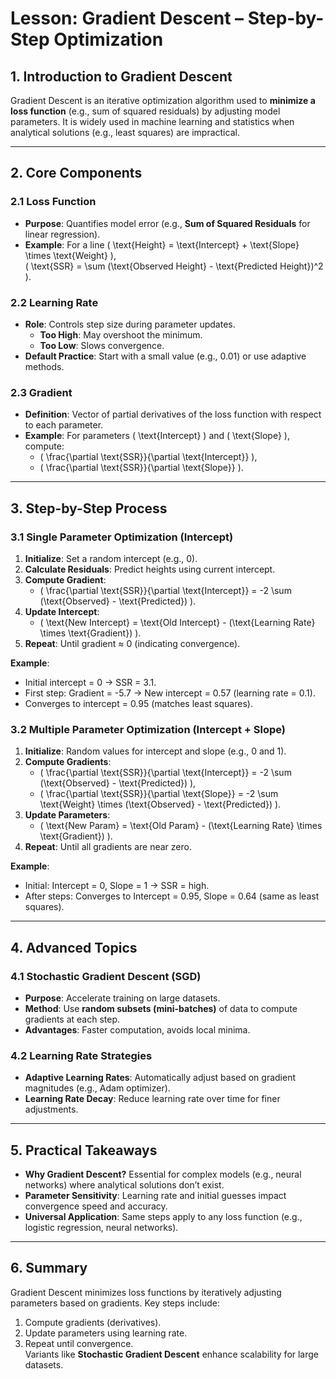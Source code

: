 # Lesson: Gradient Descent – Step-by-Step Optimization  

## **1. Introduction to Gradient Descent**  
Gradient Descent is an iterative optimization algorithm used to **minimize a loss function** (e.g., sum of squared residuals) by adjusting model parameters. It is widely used in machine learning and statistics when analytical solutions (e.g., least squares) are impractical.  

---

## **2. Core Components**  

### **2.1 Loss Function**  
- **Purpose**: Quantifies model error (e.g., **Sum of Squared Residuals** for linear regression).  
- **Example**: For a line \( \text{Height} = \text{Intercept} + \text{Slope} \times \text{Weight} \),  
  \( \text{SSR} = \sum (\text{Observed Height} - \text{Predicted Height})^2 \).  

### **2.2 Learning Rate**  
- **Role**: Controls step size during parameter updates.  
  - **Too High**: May overshoot the minimum.  
  - **Too Low**: Slows convergence.  
- **Default Practice**: Start with a small value (e.g., 0.01) or use adaptive methods.  

### **2.3 Gradient**  
- **Definition**: Vector of partial derivatives of the loss function with respect to each parameter.  
- **Example**: For parameters \( \text{Intercept} \) and \( \text{Slope} \), compute:  
  - \( \frac{\partial \text{SSR}}{\partial \text{Intercept}} \),  
  - \( \frac{\partial \text{SSR}}{\partial \text{Slope}} \).  

---

## **3. Step-by-Step Process**  

### **3.1 Single Parameter Optimization (Intercept)**  
1. **Initialize**: Set a random intercept (e.g., 0).  
2. **Calculate Residuals**: Predict heights using current intercept.  
3. **Compute Gradient**:  
   - \( \frac{\partial \text{SSR}}{\partial \text{Intercept}} = -2 \sum (\text{Observed} - \text{Predicted}) \).  
4. **Update Intercept**:  
   - \( \text{New Intercept} = \text{Old Intercept} - (\text{Learning Rate} \times \text{Gradient}) \).  
5. **Repeat**: Until gradient ≈ 0 (indicating convergence).  

**Example**:  
- Initial intercept = 0 → SSR = 3.1.  
- First step: Gradient = -5.7 → New intercept = 0.57 (learning rate = 0.1).  
- Converges to intercept = 0.95 (matches least squares).  

### **3.2 Multiple Parameter Optimization (Intercept + Slope)**  
1. **Initialize**: Random values for intercept and slope (e.g., 0 and 1).  
2. **Compute Gradients**:  
   - \( \frac{\partial \text{SSR}}{\partial \text{Intercept}} = -2 \sum (\text{Observed} - \text{Predicted}) \),  
   - \( \frac{\partial \text{SSR}}{\partial \text{Slope}} = -2 \sum \text{Weight} \times (\text{Observed} - \text{Predicted}) \).  
3. **Update Parameters**:  
   - \( \text{New Param} = \text{Old Param} - (\text{Learning Rate} \times \text{Gradient}) \).  
4. **Repeat**: Until all gradients are near zero.  

**Example**:  
- Initial: Intercept = 0, Slope = 1 → SSR = high.  
- After steps: Converges to Intercept = 0.95, Slope = 0.64 (same as least squares).  

---

## **4. Advanced Topics**  

### **4.1 Stochastic Gradient Descent (SGD)**  
- **Purpose**: Accelerate training on large datasets.  
- **Method**: Use **random subsets (mini-batches)** of data to compute gradients at each step.  
- **Advantages**: Faster computation, avoids local minima.  

### **4.2 Learning Rate Strategies**  
- **Adaptive Learning Rates**: Automatically adjust based on gradient magnitudes (e.g., Adam optimizer).  
- **Learning Rate Decay**: Reduce learning rate over time for finer adjustments.  

---

## **5. Practical Takeaways**  
- **Why Gradient Descent?** Essential for complex models (e.g., neural networks) where analytical solutions don’t exist.  
- **Parameter Sensitivity**: Learning rate and initial guesses impact convergence speed and accuracy.  
- **Universal Application**: Same steps apply to any loss function (e.g., logistic regression, neural networks).  

---

## **6. Summary**  
Gradient Descent minimizes loss functions by iteratively adjusting parameters based on gradients. Key steps include:  
1. Compute gradients (derivatives).  
2. Update parameters using learning rate.  
3. Repeat until convergence.  
Variants like **Stochastic Gradient Descent** enhance scalability for large datasets.  

